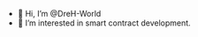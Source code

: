 - 👋 Hi, I’m @DreH-World
- 👀 I’m interested in smart contract development.

<!---
DreH-World/DreH-World is a ✨ special ✨ repository because its `README.md` (this file) appears on your GitHub profile.
You can click the Preview link to take a look at your changes.
--->
